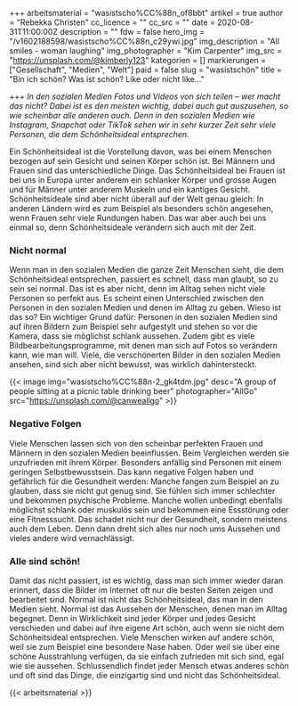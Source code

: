 +++
arbeitsmaterial = "wasistscho%CC%88n_of8bbt"
artikel = true
author = "Rebekka Christen"
cc_licence = ""
cc_src = ""
date = 2020-08-31T11:00:00Z
description = ""
fdw = false
hero_img = "/v1602188598/wasistscho%CC%88n_c29ywi.jpg"
img_description = "All smiles - woman laughing"
img_photographer = "Kim Carpenter"
img_src = "https://unsplash.com/@kimberly123"
kategorien = []
markierungen = ["Gesellschaft", "Medien", "Welt"]
paid = false
slug = "wasistschön"
title = "Bin ich schön? Was ist schön? Like oder nicht like..."

+++
_In den sozialen Medien Fotos und Videos von sich teilen – wer macht das nicht? Dabei ist es den meisten wichtig, dabei auch gut auszusehen, so wie scheinbar alle anderen auch. Denn in den sozialen Medien wie Instagram, Snapchat oder TikTok sehen wir in sehr kurzer Zeit sehr viele Personen, die dem Schönheitsideal entsprechen._

Ein Schönheitsideal ist die Vorstellung davon, was bei einem Menschen bezogen auf sein Gesicht und seinen Körper schön ist. Bei Männern und Frauen sind das unterschiedliche Dinge. Das Schönheitsideal bei Frauen ist bei uns in Europa unter anderem ein schlanker Körper und grosse Augen und für Männer unter anderem Muskeln und ein kantiges Gesicht. Schönheitsideale sind aber nicht überall auf der Welt genau gleich: In anderen Ländern wird es zum Beispiel als besonders schön angesehen, wenn Frauen sehr viele Rundungen haben. Das war aber auch bei uns einmal so, denn Schönheitsideale verändern sich auch mit der Zeit.

### Nicht normal

Wenn man in den sozialen Medien die ganze Zeit Menschen sieht, die dem Schönheitsideal entsprechen, passiert es schnell, dass man glaubt, so zu sein sei normal. Das ist es aber nicht, denn im Alltag sehen nicht viele Personen so perfekt aus. Es scheint einen Unterschied zwischen den Personen in den sozialen Medien und denen im Alltag zu geben. Wieso ist das so? Ein wichtiger Grund dafür: Personen in den sozialen Medien sind auf ihren Bildern zum Beispiel sehr aufgestylt und stehen so vor die Kamera, dass sie möglichst schlank aussehen. Zudem gibt es viele Bildbearbeitungsprogramme, mit denen man sich auf Fotos so verändern kann, wie man will. Viele, die verschönerten Bilder in den sozialen Medien ansehen, sind sich aber nicht bewusst, was wirklich dahintersteckt.

{{< image img="wasistscho%CC%88n-2_gk4tdm.jpg" desc="A group of people sitting at a picnic table drinking beer" photographer="AllGo" src="https://unsplash.com/@canweallgo" >}}

### Negative Folgen

Viele Menschen lassen sich von den scheinbar perfekten Frauen und Männern in den sozialen Medien beeinflussen. Beim Vergleichen werden sie unzufrieden mit ihrem Körper. Besonders anfällig sind Personen mit einem geringen Selbstbewusstsein. Das kann negative Folgen haben und gefährlich für die Gesundheit werden: Manche fangen zum Beispiel an zu glauben, dass sie nicht gut genug sind. Sie fühlen sich immer schlechter und bekommen psychische Probleme. Manche wollen unbedingt ebenfalls möglichst schlank oder muskulös sein und bekommen eine Essstörung oder eine Fitnesssucht. Das schadet nicht nur der Gesundheit, sondern meistens auch dem Leben. Denn dann dreht sich alles nur noch ums Aussehen und vieles andere wird vernachlässigt.​

### Alle sind schön!

Damit das nicht passiert, ist es wichtig, dass man sich immer wieder daran erinnert, dass die Bilder im Internet oft nur die besten Seiten zeigen und bearbeitet sind. Normal ist nicht das Schönheitsideal, das man in den Medien sieht. Normal ist das Aussehen der Menschen, denen man im Alltag begegnet. Denn in Wirklichkeit sind jeder Körper und jedes Gesicht verschieden und dabei auf ihre eigene Art schön, auch wenn sie nicht dem Schönheitsideal entsprechen. Viele Menschen wirken auf andere schön, weil sie zum Beispiel eine besondere Nase haben. Oder weil sie über eine schöne Ausstrahlung verfügen, da sie einfach zufrieden mit sich sind, egal wie sie aussehen. Schlussendlich findet jeder Mensch etwas anderes schön und oft sind das Dinge, die einzigartig sind und nicht das Schönheitsideal.

{{< arbeitsmaterial >}}
